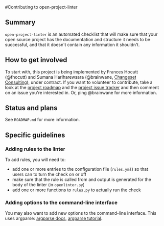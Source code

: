 #Contributing to open-project-linter
## Summary
`open-project-linter` is an automated checklist that will make sure that your
open source project has the documentation and structure it needs to be
successful, and that it doesn't contain any information it shouldn't.

## How to get involved
To start with, this project is being implemented by Frances Hocutt (@fhocutt)
and Sumana Hariharewsara (@brainwane, [Changeset Consulting](https://changeset.nyc)),
under contract. If you want to volunteer to contribute, take a look at the
[project roadmap](https://github.com/OpenNewsLabs/open-project-linter/blob/master/ROADMAP.md)
and the [project issue tracker](https://github.com/OpenNewsLabs/open-project-linter/issues)
and then comment on an issue you're interested in. Or, ping @brainwane for more
information.

## Status and plans
See `ROADMAP.md` for more information.

## Specific guidelines
### Adding rules to the linter
To add rules, you will need to:
* add one or more entries to the configuration file (`rules.yml`) so that
  users can to turn the check on or off
* make sure that the rule is called from and output is generated for the body
  of the linter (in `openlinter.py`)
* add one or more functions to `rules.py` to actually run the check

### Adding options to the command-line interface
You may also want to add new options to the command-line interface. This uses
argparse: [argparse docs](https://docs.python.org/3.4/library/argparse.html),
[argparse tutorial](https://docs.python.org/3.4/howto/argparse.html).
